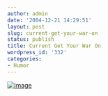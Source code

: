 ```yaml
---
author: admin
date: '2004-12-21 14:29:51'
layout: post
slug: current-get-your-war-on
status: publish
title: Current Get Your War On
wordpress_id: '332'
categories:
- Humor
---
```


[![image](http://www.mnftiu.cc/mnftiu.cc/images/war.308.gif)](http://www.mnftiu.cc/mnftiu.cc/war43.html)
